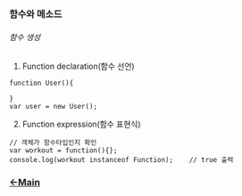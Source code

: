 ### 함수와 메소드

###### 함수 생성

1. Function declaration(함수 선언)
  
  ```
  function User(){
      
  }
  var user = new User();
  ```
  
2. Function expression(함수 표현식)
  
  ```
  // 객체가 함수타입인지 확인
  var workout = function(){};
  console.log(workout instanceof Function);    // true 출력
  ```


### [<-Main](https://github.com/itjeon/git_doc/blob/master/README.md)

